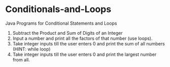 # Conditionals-and-Loops
Java Programs for Conditional Statements and Loops
1. Subtract the Product and Sum of Digits of an Integer
2. Input a number and print all the factors of that number (use loops).
3. Take integer inputs till the user enters 0 and print the sum of all numbers (HINT: while loop)
4. Take integer inputs till the user enters 0 and print the largest number from all.
